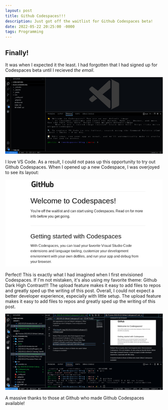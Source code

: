 ```yaml
---
layout: post
title: Github Codespaces!!!
description: Just got off the waitlist for Github Codespaces beta!
date: 2022-05-22 20:25:00 -0000
tags: Programming
---
```


## Finally!

It was when I expected it the least. I had forgotten that I had signed up for Codespaces beta until I recieved *the email*.

![The Email](../img/2022-05-22-Github-Codespaces!!!/Email.png)

I love VS Code.  As a result, I could not pass up this opportunity to try out Github Codespaces. When I opened up a new Codespace, I was overjoyed to see its layout:

![Upon opening](../img/2022-05-22-Github-Codespaces!!!/Codespace.png)

Perfect! This is exactly what I had imagined when I first envisioned Codespaces. If I'm not mistaken, it's also using my favorite theme: Github Dark High Contrast!!! The upload feature makes it easy to add files to repos and greatly sped up the writing of this post. Overall, I could not expect a better developer experience, especially with little setup. The upload feature makes it easy to add files to repos and greatly sped up the writing of this post. 

![In use](../img/2022-05-22-Github-Codespaces!!!/Codespace2.png)

A massive thanks to those at Github who made Github Codespaces available!